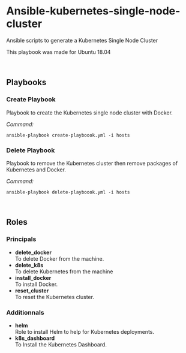 # Ansible-kubernetes-single-node-cluster
Ansible scripts to generate a Kubernetes Single Node Cluster

This playbook was made for Ubuntu 18.04

<br/>

## Playbooks
### Create Playbook
Playbook to create the Kubernetes single node cluster with Docker.

*Command:*
```
ansible-playbook create-playboook.yml -i hosts
```


### Delete Playbook
Playbook to remove the Kubernetes cluster then remove packages of Kubernetes and Docker.

*Command:*
```
ansible-playbook delete-playboook.yml -i hosts
```

<br/>

## Roles
### Principals
* **delete_docker**\
To delete Docker from the machine.
* **delete_k8s**\
To delete Kubernetes from the machine
* **install_docker**\
To install Docker.
* **reset_cluster**\
To reset the Kubernetes cluster.

### Additionnals
* **helm**\
Role to install Helm to help for Kubernetes deployments.
* **k8s_dashboard**\
To Install the Kubernetes Dashboard.